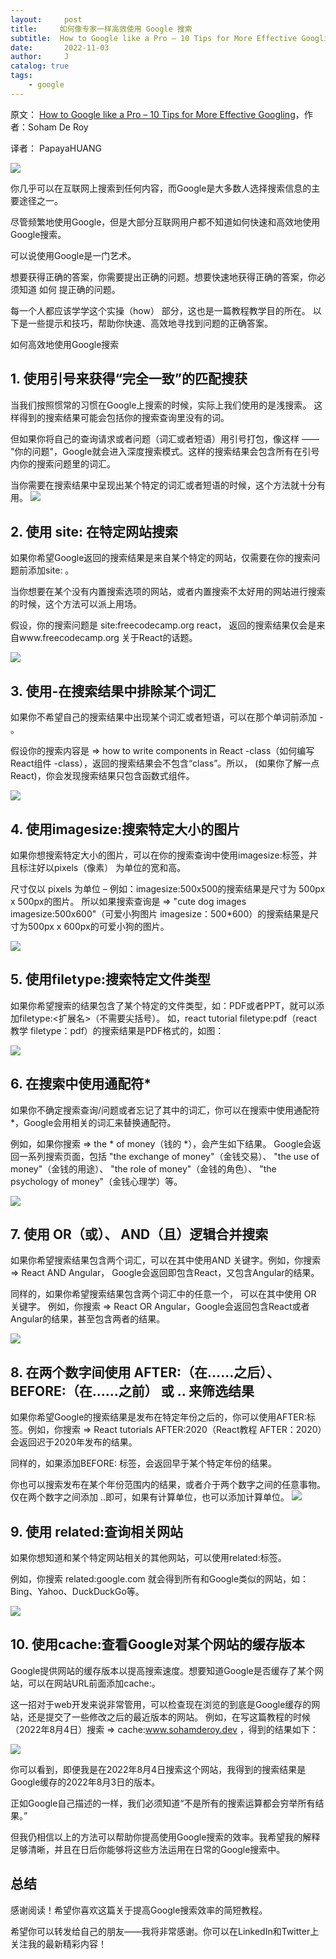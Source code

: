```yaml
---
layout:     post
title:     如何像专家一样高效使用 Google 搜索
subtitle:  How to Google like a Pro – 10 Tips for More Effective Googling
date:       2022-11-03
author:     J
catalog: true
tags:
    - google
---
```




原文： [How to Google like a Pro – 10 Tips for More Effective Googling](https://www.freecodecamp.org/news/how-to-google-like-a-pro-10-tips-for-effective-googling/)，作者：Soham De Roy

译者： PapayaHUANG

![](https://chinese.freecodecamp.org/news/content/images/size/w2000/2022/10/Group-61.png)

你几乎可以在互联网上搜索到任何内容，而Google是大多数人选择搜索信息的主要途径之一。

尽管频繁地使用Google，但是大部分互联网用户都不知道如何快速和高效地使用Google搜索。

可以说使用Google是一门艺术。

想要获得正确的答案，你需要提出正确的问题。想要快速地获得正确的答案，你必须知道 如何 提正确的问题。

每一个人都应该学学这个实操（how） 部分，这也是一篇教程教学目的所在。 以下是一些提示和技巧，帮助你快速、高效地寻找到问题的正确答案。

如何高效地使用Google搜索
## 1. 使用引号来获得“完全一致”的匹配搜获
当我们按照惯常的习惯在Google上搜索的时候，实际上我们使用的是浅搜索。 这样得到的搜索结果可能会包括你的搜索查询里没有的词。

但如果你将自己的查询请求或者问题（词汇或者短语）用引号打包，像这样 —— "你的问题"，Google就会进入深度搜索模式。这样的搜索结果会包含所有在引号内你的搜索问题里的词汇。

当你需要在搜索结果中呈现出某个特定的词汇或者短语的时候，这个方法就十分有用。
![](https://www.freecodecamp.org/news/content/images/2022/08/img1.PNG)

## 2. 使用 site: 在特定网站搜索
如果你希望Google返回的搜索结果是来自某个特定的网站，仅需要在你的搜索问题前添加site: 。

当你想要在某个没有内置搜索选项的网站，或者内置搜索不太好用的网站进行搜索的时候，这个方法可以派上用场。

假设，你的搜索问题是 site:freecodecamp.org react， 返回的搜索结果仅会是来自www.freecodecamp.org 关于React的话题。

![](https://www.freecodecamp.org/news/content/images/2022/08/img2.PNG)

## 3. 使用-在搜索结果中排除某个词汇
如果你不希望自己的搜索结果中出现某个词汇或者短语，可以在那个单词前添加 - 。

假设你的搜索内容是 => how to write components in React -class（如何编写React组件 -class），返回的搜索结果会不包含“class”。所以， (如果你了解一点React)，你会发现搜索结果只包含函数式组件。

![](https://www.freecodecamp.org/news/content/images/2022/08/img3.PNG)

## 4. 使用imagesize:搜索特定大小的图片
如果你想搜索特定大小的图片，可以在你的搜索查询中使用imagesize:标签，并且标注好以pixels（像素） 为单位的宽和高。

尺寸仅以 pixels 为单位 – 例如：imagesize:500x500的搜索结果是尺寸为 500px x 500px的图片。 所以如果搜索查询是 => "cute dog images imagesize:500x600"（可爱小狗图片 imagesize：500*600）的搜索结果是尺寸为500px x 600px的可爱小狗的图片。

![](https://www.freecodecamp.org/news/content/images/2022/08/img4.PNG)

## 5. 使用filetype:搜索特定文件类型
如果你希望搜索的结果包含了某个特定的文件类型，如：PDF或者PPT，就可以添加filetype:<扩展名>（不需要尖括号）。 如，react tutorial filetype:pdf（react教学 filetype：pdf）的搜索结果是PDF格式的，如图：

![](https://www.freecodecamp.org/news/content/images/2022/08/img5.PNG)

## 6. 在搜索中使用通配符*
如果你不确定搜索查询/问题或者忘记了其中的词汇，你可以在搜索中使用通配符*，Google会用相关的词汇来替换通配符。

例如，如果你搜索 => the * of money（钱的 *），会产生如下结果。 Google会返回一系列搜索页面，包括 "the exchange of money"（金钱交易）、 "the use of money"（金钱的用途）、 "the role of money"（金钱的角色）、 "the psychology of money"（金钱心理学）等。

![](https://www.freecodecamp.org/news/content/images/2022/08/img6.PNG)

## 7. 使用 OR（或）、 AND（且）逻辑合并搜索
如果你希望搜索结果包含两个词汇，可以在其中使用AND 关键字。例如，你搜索=> React AND Angular， Google会返回即包含React，又包含Angular的结果。

同样的，如果你希望搜索结果包含两个词汇中的任意一个， 可以在其中使用 OR 关键字。 例如，你搜索 => React OR Angular，Google会返回包含React或者Angular的结果，甚至包含两者的结果。

![](https://www.freecodecamp.org/news/content/images/2022/08/img7.PNG)

## 8. 在两个数字间使用 AFTER:（在……之后）、 BEFORE:（在……之前） 或 .. 来筛选结果
如果你希望Google的搜索结果是发布在特定年份之后的，你可以使用AFTER:标签。例如，你搜索 => React tutorials AFTER:2020（React教程 AFTER：2020）会返回迟于2020年发布的结果。

同样的，如果添加BEFORE: 标签，会返回早于某个特定年份的结果。

你也可以搜索发布在某个年份范围内的结果，或者介于两个数字之间的任意事物。仅在两个数字之间添加 ..即可，如果有计算单位，也可以添加计算单位。
![](https://www.freecodecamp.org/news/content/images/2022/08/img8.PNG)

## 9. 使用 related:查询相关网站
如果你想知道和某个特定网站相关的其他网站，可以使用related:标签。

例如，你搜索 related:google.com 就会得到所有和Google类似的网站，如：Bing、Yahoo、DuckDuckGo等。

![](https://www.freecodecamp.org/news/content/images/2022/08/img9.PNG)

## 10. 使用cache:查看Google对某个网站的缓存版本
Google提供网站的缓存版本以提高搜索速度。想要知道Google是否缓存了某个网站，可以在网站URL前面添加cache:。

这一招对于web开发来说非常管用，可以检查现在浏览的到底是Google缓存的网站，还是提交了一些修改之后的最近版本的网站。 例如，在写这篇教程的时候（2022年8月4日）搜索 => cache:www.sohamderoy.dev ，得到的结果如下：

![](https://www.freecodecamp.org/news/content/images/2022/08/img10a.png)

你可以看到，即便我是在2022年8月4日搜索这个网站，我得到的搜索结果是Google缓存的2022年8月3日的版本。

正如Google自己描述的一样，我们必须知道“不是所有的搜索运算都会穷举所有结果。”

但我仍相信以上的方法可以帮助你提高使用Google搜索的效率。我希望我的解释足够清晰，并且在日后你能够将这些方法运用在日常的Google搜索中。

## 总结
感谢阅读！希望你喜欢这篇关于提高Google搜索效率的简短教程。

希望你可以转发给自己的朋友——我将非常感谢。你可以在LinkedIn和Twitter上关注我的最新精彩内容！
